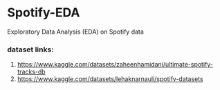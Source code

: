 # Spotify-EDA
Exploratory Data Analysis (EDA) on Spotify data 

### dataset links:
1)  https://www.kaggle.com/datasets/zaheenhamidani/ultimate-spotify-tracks-db
2)  https://www.kaggle.com/datasets/lehaknarnauli/spotify-datasets
